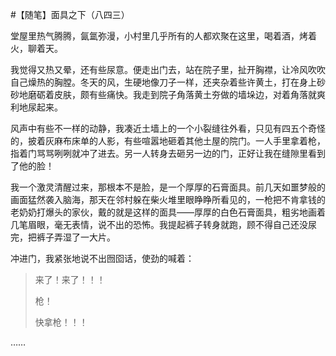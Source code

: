 #【随笔】面具之下（八四三）

堂屋里热气腾腾，氤氲弥漫，小村里几乎所有的人都欢聚在这里，喝着酒，烤着火，聊着天。

我觉得又热又晕，还有些尿意。便走出门去，站在院子里，扯开胸襟，让冷风吹吹自己燥热的胸膛。冬天的风，生硬地像刀子一样，还夹杂着些许黄土，打在身上砂砂地磨砺着皮肤，颇有些痛快。我走到院子角落黄土夯做的墙垛边，对着角落就爽利地尿起来。

风声中有些不一样的动静，我凑近土墙上的一个小裂缝往外看，只见有四五个奇怪的，披着灰麻布床单的人影，有些喧嚣地砸着其他土屋的院门。一人手里拿着枪，指着门骂骂咧咧就冲了进去。另一人转身去砸另一边的门，正好让我在缝隙里看到了他的脸！

我一个激灵清醒过来，那根本不是脸，是一个厚厚的石膏面具。前几天如噩梦般的画面猛然袭入脑海，那天在邻村躲在柴火堆里眼睁睁所看见的，一枪把不肯拿钱的老奶奶打爆头的家伙，戴的就是这样的面具——厚厚的白色石膏面具，粗劣地画着几笔眉眼，毫无表情，说不出的恐怖。我提起裤子转身就跑，顾不得自己还没尿完，把裤子弄湿了一大片。

冲进门，我紧张地说不出囫囵话，使劲的喊着：

> 来了！来了！！！
>
> 枪！
>
> 快拿枪！！！

……